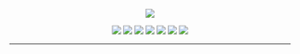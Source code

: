 <p align = "center">
  <img src="https://readme-typing-svg.demolab.com?font=Fira+Code&pause=1000&color=1D8EFF&width=435&lines=%E6%AC%A2%E8%BF%8E%E5%AD%A6%E4%B9%A0WEB%E5%89%8D%E7%AB%AF%E6%8A%80%E6%9C%AF%EF%BC%8C%E8%BF%99%E9%87%8C%E6%9C%89%E4%BD%A0%E9%9C%80%E8%A6%81%E7%9A%84%E8%B5%84%E6%96%99%EF%BC%81;%E5%85%A5%E9%97%A8%E4%B8%89%E4%BB%B6%E5%A5%97%EF%BC%9AHTML%E3%80%81CSS%E3%80%81JavaScript%EF%BC%81;%E8%BF%9B%E9%98%B6%E4%B8%89%E4%BB%B6%E5%A5%97%EF%BC%9AVUE%E3%80%81REACT%E3%80%81JQUERY!">
  </p>
<p align = "center">
<img src = "https://img.shields.io/badge/HTML-239120?style=for-the-badge&logo=html5&logoColor=blue">
<img src = "https://img.shields.io/badge/CSS3-1572B6?style=for-the-badge&logo=css3&logoColor=white">
<img src = "https://img.shields.io/badge/JavaScript-F7DF1E?style=for-the-badge&logo=JavaScript&logoColor=white">
  <a href = "https://www.php.net/manual/zh/index.php"><img src = "https://img.shields.io/badge/PHP-777BB4?style=for-the-badge&logo=php&logoColor=white"></a>
<a href = "https://cn.vuejs.org/"><img src = "https://img.shields.io/badge/Vue.js-35495E?style=for-the-badge&logo=vue.js&logoColor=4FC08D"></a>
<img src = "https://img.shields.io/badge/React-20232A?style=for-the-badge&logo=react&logoColor=61DAFB">
<img src = "https://img.shields.io/badge/jQuery-0769AD?style=for-the-badge&logo=jquery&logoColor=white">
</p>
<hr>

